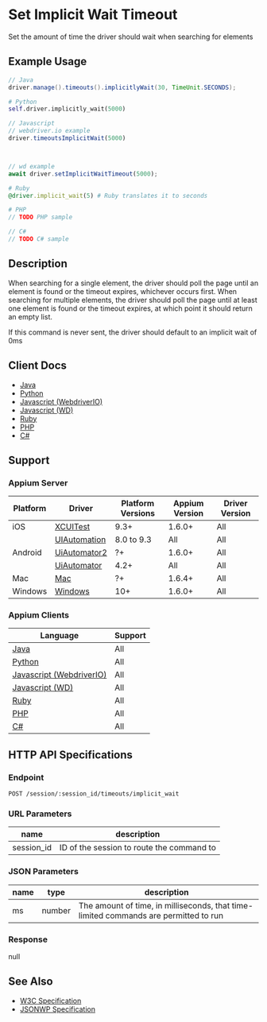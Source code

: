 # Set Implicit Wait Timeout

Set the amount of time the driver should wait when searching for elements
## Example Usage

```java
// Java
driver.manage().timeouts().implicitlyWait(30, TimeUnit.SECONDS);

```

```python
# Python
self.driver.implicitly_wait(5000)

```

```javascript
// Javascript
// webdriver.io example
driver.timeoutsImplicitWait(5000)



// wd example
await driver.setImplicitWaitTimeout(5000);

```

```ruby
# Ruby
@driver.implicit_wait(5) # Ruby translates it to seconds

```

```php
# PHP
// TODO PHP sample

```

```csharp
// C#
// TODO C# sample

```


## Description

When  searching for a single element, the driver should poll the page until an element is found or
the timeout expires, whichever occurs first. When searching for multiple elements, the driver
should poll the page until at least one element is found or the timeout expires, at which point
it should return an empty list.

If this command is never sent, the driver should default to an implicit wait of 0ms


## Client Docs

 * [Java](https://seleniumhq.github.io/selenium/docs/api/java/org/openqa/selenium/remote/RemoteWebDriver.RemoteWebDriverOptions.RemoteTimeouts.html#implicitlyWait-long-java.util.concurrent.TimeUnit-) 
 * [Python](http://selenium-python.readthedocs.io/api.html#selenium.webdriver.remote.webdriver.WebDriver.implicitly_wait) 
 * [Javascript (WebdriverIO)](http://webdriver.io/api/protocol/timeoutsImplicitWait.html#description) 
 * [Javascript (WD)](https://github.com/admc/wd/blob/master/lib/commands.js#L681) 
 * [Ruby](http://www.rubydoc.info/gems/selenium-webdriver/Selenium/WebDriver/Timeouts:implicit_wait=) 
 * [PHP](https://github.com/appium/php-client/) 
 * [C#](https://github.com/appium/appium-dotnet-driver/) 

## Support

### Appium Server

|Platform|Driver|Platform Versions|Appium Version|Driver Version|
|--------|----------------|------|--------------|--------------|
| iOS | [XCUITest](/docs/en/drivers/ios-xcuitest.md) | 9.3+ | 1.6.0+ | All |
|  | [UIAutomation](/docs/en/drivers/ios-uiautomation.md) | 8.0 to 9.3 | All | All |
| Android | [UiAutomator2](/docs/en/drivers/android-uiautomator2.md) | ?+ | 1.6.0+ | All |
|  | [UiAutomator](/docs/en/drivers/android-uiautomator.md) | 4.2+ | All | All |
| Mac | [Mac](/docs/en/drivers/mac.md) | ?+ | 1.6.4+ | All |
| Windows | [Windows](/docs/en/drivers/windows.md) | 10+ | 1.6.0+ | All |

### Appium Clients 

|Language|Support|
|--------|-------|
|[Java](https://github.com/appium/java-client/releases/latest)| All |
|[Python](https://github.com/appium/python-client/releases/latest)| All |
|[Javascript (WebdriverIO)](http://webdriver.io/index.html)| All |
|[Javascript (WD)](https://github.com/admc/wd/releases/latest)| All |
|[Ruby](https://github.com/appium/ruby_lib/releases/latest)| All |
|[PHP](https://github.com/appium/php-client/releases/latest)| All |
|[C#](https://github.com/appium/appium-dotnet-driver/releases/latest)| All |

## HTTP API Specifications

### Endpoint

`POST /session/:session_id/timeouts/implicit_wait`

### URL Parameters

|name|description|
|----|-----------|
|session_id|ID of the session to route the command to|

### JSON Parameters

|name|type|description|
|----|----|-----------|
| ms | number | The amount of time, in milliseconds, that time-limited commands are permitted to run |

### Response

null

## See Also

* [W3C Specification](https://www.w3.org/TR/webdriver/#dfn-get-timeouts)
* [JSONWP Specification](https://github.com/SeleniumHQ/selenium/wiki/JsonWireProtocol#sessionsessionidtimeoutsimplicit_wait)
